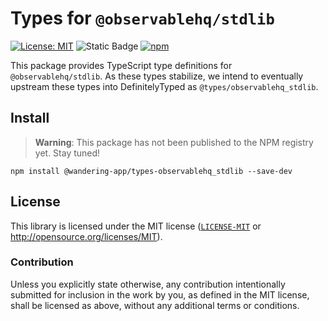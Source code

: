 # Types for `@observablehq/stdlib`
[![License: MIT](https://img.shields.io/badge/License-MIT-blue.svg?style=flat-square)](https://opensource.org/licenses/MIT)
![Static Badge](https://img.shields.io/badge/Tracking%20issue-%2341-%23b99aff?style=flat-square&logo=github&link=https%3A%2F%2Fgithub.com%2Fwandering-app%2Ftypes-ohq-d3%2Fissues%2F41)
[![npm](https://img.shields.io/npm/v/@wandering-app/types-observablehq_stdlib?style=flat-square&logo=npm&logoColor=white)](https://www.npmjs.com/package/@wandering-app/types-observablehq_stdlib)

This package provides TypeScript type definitions for `@observablehq/stdlib`. As these types stabilize, we intend to eventually upstream these types into DefinitelyTyped as `@types/observablehq_stdlib`. 

## Install
> **Warning**:
> This package has not been published to the NPM registry yet. Stay tuned!

```
npm install @wandering-app/types-observablehq_stdlib --save-dev
```

## License
This library is licensed under the MIT license ([`LICENSE-MIT`](./LICENSE) or http://opensource.org/licenses/MIT).

### Contribution
Unless you explicitly state otherwise, any contribution intentionally submitted for inclusion in the work by you, as defined in the MIT license, shall be licensed as above, without any additional terms or conditions.
